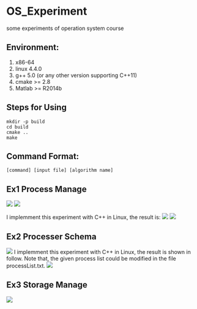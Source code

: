 # OS_Experiment
some experiments of operation system course

## Environment:
  1. x86-64
  2. linux 4.4.0
  3. g++ 5.0 (or any other version supporting C++11)
  4. cmake >= 2.8
  5. Matlab >= R2014b

## Steps for Using
```
mkdir -p build
cd build
cmake ..
make
```

## Command Format:
```
[command] [input file] [algorithm name]
```

## Ex1 Process Manage
![](./doc/1.png) ![](./doc/2.png)

I implemment this experiment with C++ in Linux, the result is:
![](./doc/out.gif)
![](./doc/shell.gif)

## Ex2 Processer Schema
![](./doc/3.png)
I implemment this experiment with C++ in Linux, the result is shown in follow. Note that, the given process list could be modified in the file processList.txt.
![](./doc/processerSchema.gif)

## Ex3 Storage Manage
![](./doc/4.png)


